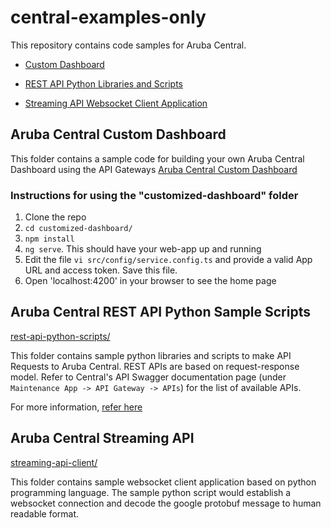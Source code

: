 # central-examples-only

This repository contains code samples for Aruba Central. 
- [Custom Dashboard](customized-dashboard/)

- [REST API Python Libraries and Scripts](rest-api-python-scripts/)

- [Streaming API Websocket Client Application](streaming-api-client/)

## Aruba Central Custom Dashboard

This folder contains a sample code for building your own Aruba Central Dashboard using the API Gateways
[Aruba Central Custom Dashboard](customized-dashboard/)


### Instructions for using the "customized-dashboard" folder

1. Clone the repo
2. `cd customized-dashboard/`
3. `npm install`
4. `ng serve`. This should have your web-app up and running
5. Edit the file `vi src/config/service.config.ts` and provide a valid App URL and access token. Save this file.
6. Open 'localhost:4200' in your browser to see the home page

## Aruba Central REST API Python Sample Scripts

[rest-api-python-scripts/](rest-api-python-scripts/)

This folder contains sample python libraries and scripts to make API Requests to Aruba Central. REST APIs are based on request-response model.
Refer to Central's API Swagger documentation page (under `Maintenance App -> API Gateway -> APIs`) for the list of available APIs.

For more information, [refer here](https://help.central.arubanetworks.com/latest/documentation/online_help/content/home.htm)

## Aruba Central Streaming API

[streaming-api-client/](streaming-api-client/)

This folder contains sample websocket client application based on python programming language. 
The sample python script would establish a websocket connection and decode the google protobuf message to human readable format.

